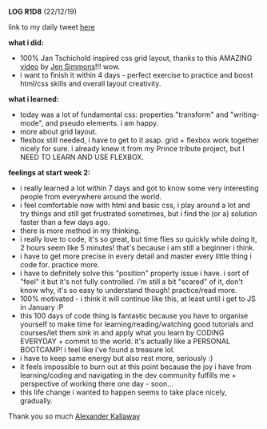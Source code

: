 **LOG R1D8** (22/12/19)

link to my daily tweet [here](https://twitter.com/Nightcoder2/status/1208611647545368577)

**what i did:**
- 100% Jan Tschichold inspired css grid layout, thanks to this AMAZING [video](https://www.youtube.com/watch?v=OxrsO4aIjyc) 
by [Jen Simmons](https://twitter.com/jensimmons)!!! wow.
- i want to finish it within 4 days - perfect exercise to practice and boost html/css skills and overall layout creativity.

**what i learned:**
- today was a lot of fundamental css: properties "transform" and "writing-mode", and pseudo elements. i am happy. 
- more about grid layout.
- flexbox still needed, i have to get to it asap. grid + flexbox work together nicely for sure. i
already knew it from my Prince tribute project, but I NEED TO LEARN AND USE FLEXBOX.

**feelings at start week 2:**
- i really learned a lot within 7 days and got to know some very interesting people from everywhere around the world.
- i feel comfortable now with html and basic css, i play around a lot and try things and still get frustrated sometimes, 
but i find the (or a) solution faster than a few days ago. 
- there is more method in my thinking.
- i really love to code, it's so great, but time flies so quickly while doing it, 2 hours seem like 5 minutes! 
that's because i am still a beginner i think.
- i have to get more precise in every detail and master every little thing i code for. practice more.
- i have to definitely solve this "position" property issue i have. i sort of "feel" it but it's not fully controlled. 
i'm still a bit "scared" of it, don't know why, it's so easy to understand though! practice/read more.
- 100% motivated - i think it will continue like this, at least until i get to JS in January :P
- this 100 days of code thing is fantastic because you have to organise yourself to make time for learning/reading/watching good tutorials and courses/let them sink in and apply what you learn by CODING EVERYDAY + commit to the world. 
it's actually like a PERSONAL BOOTCAMP! i feel like i've found a treasure lol. 
- i have to keep same energy but also rest more, seriously :) 
- it feels impossible to burn out at this point because the joy i have from learning/coding and navigating in the dev community fulfills me + perspective of working there one day - soon... 
- this life change i wanted to happen seems to take place nicely, gradually.

Thank you so much [Alexander Kallaway](https://www.youtube.com/watch?v=z_mzJnk31Cg)

